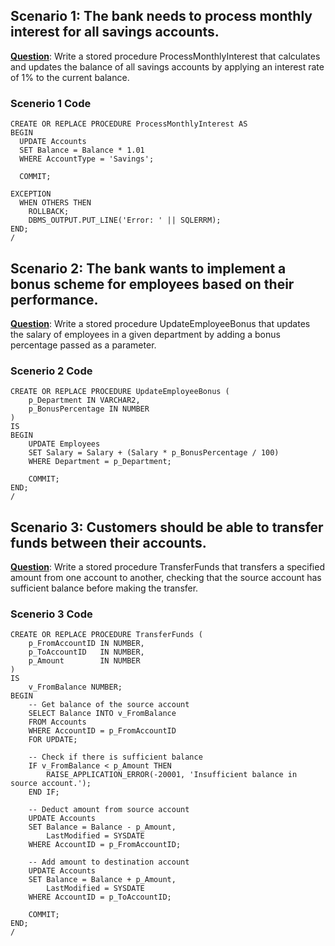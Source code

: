 ## Scenario 1: The bank needs to process monthly interest for all savings accounts.
<u>**Question**</u>: Write a stored procedure ProcessMonthlyInterest that calculates and updates the balance of all savings accounts by applying an interest rate of 1% to the current balance.

### Scenerio 1 Code

```plsql
CREATE OR REPLACE PROCEDURE ProcessMonthlyInterest AS
BEGIN
  UPDATE Accounts
  SET Balance = Balance * 1.01
  WHERE AccountType = 'Savings';
  
  COMMIT;
  
EXCEPTION
  WHEN OTHERS THEN
    ROLLBACK;
    DBMS_OUTPUT.PUT_LINE('Error: ' || SQLERRM);
END;
/
``` 

## Scenario 2: The bank wants to implement a bonus scheme for employees based on their performance.
<u>**Question**</u>: Write a stored procedure UpdateEmployeeBonus that updates the salary of employees in a given department by adding a bonus percentage passed as a parameter.

### Scenerio 2 Code

```plsql
CREATE OR REPLACE PROCEDURE UpdateEmployeeBonus (
    p_Department IN VARCHAR2,
    p_BonusPercentage IN NUMBER
)
IS
BEGIN
    UPDATE Employees
    SET Salary = Salary + (Salary * p_BonusPercentage / 100)
    WHERE Department = p_Department;

    COMMIT;
END;
/
```

## Scenario 3: Customers should be able to transfer funds between their accounts.
<u>**Question**</u>: Write a stored procedure TransferFunds that transfers a specified amount from one account to another, checking that the source account has sufficient balance before making the transfer.

### Scenerio 3 Code

```plsql
CREATE OR REPLACE PROCEDURE TransferFunds (
    p_FromAccountID IN NUMBER,
    p_ToAccountID   IN NUMBER,
    p_Amount        IN NUMBER
)
IS
    v_FromBalance NUMBER;
BEGIN
    -- Get balance of the source account
    SELECT Balance INTO v_FromBalance
    FROM Accounts
    WHERE AccountID = p_FromAccountID
    FOR UPDATE;

    -- Check if there is sufficient balance
    IF v_FromBalance < p_Amount THEN
        RAISE_APPLICATION_ERROR(-20001, 'Insufficient balance in source account.');
    END IF;

    -- Deduct amount from source account
    UPDATE Accounts
    SET Balance = Balance - p_Amount,
        LastModified = SYSDATE
    WHERE AccountID = p_FromAccountID;

    -- Add amount to destination account
    UPDATE Accounts
    SET Balance = Balance + p_Amount,
        LastModified = SYSDATE
    WHERE AccountID = p_ToAccountID;

    COMMIT;
END;
/
```